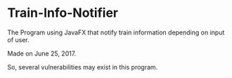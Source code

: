 # Train-Info-Notifier

The Program using JavaFX that notify train information depending on input of user.

Made on June 25, 2017.

So, several vulnerabilities may exist in this program.
